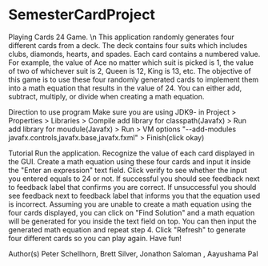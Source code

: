 # SemesterCardProject


Playing Cards 24 Game. \n
This application randomly generates four different cards from a deck. The deck contains four suits which includes clubs, diamonds, hearts, and spades. Each card contains a numbered value. For example, the value of Ace no matter which suit is picked is 1, the value of two of whichever suit is 2, Queen is 12, King is 13, etc. The objective of this game is to use these four randomly generated cards to implement them into a math equation that results in the value of 24. You can either add, subtract, multiply, or divide when creating a math equation.


Direction to use program
 Make sure you are using JDK9- 
  in Project  > Properties > Libraries > Compile add library for classpath(Javafx) > Run add library for moudule(Javafx)
                            > Run > VM options "--add-modules javafx.controls,javafx.base,javafx.fxml"
                            > Finish(click okay)


Tutorial
Run the application.
Recognize the value of each card displayed in the GUI.
Create a math equation using these four cards and input it inside the "Enter an expression" text field.
Click verify to see whether the input you entered equals to 24 or not.
If successful you should see feedback next to feedback label that confirms you are correct.
If unsuccessful you should see feedback next to feedback label that informs you that the equation used is incorrect.
Assuming you are unable to create a math equation using the four cards displayed, you can click on "Find Solution" and a math equation will be generated for you inside the text field on top. You can then input the generated math equation and repeat step 4.
Click "Refresh" to generate four different cards so you can play again.
Have fun!


Author(s)
Peter Schellhorn, Brett Silver, Jonathon Saloman , Aayushama Pal
